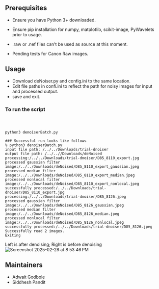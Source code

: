 
## Prerequisites

- Ensure you have Python 3+ downloaded.

- Ensure pip installation for numpy, matplotlib, scikit-image, PyWavelets  prior to usage.
- .raw or .nef files can't be used as source at this moment.

- Pending tests for Canon Raw images.

## Usage

- Download deNoiser.py and config.ini to the same location.
- Edit file paths in confi.ini to reflect the path for noisy images for input and processed output.
- save and exit.

### To run the script

``` python3 denoiserBatch.py



python3 denoiserBatch.py

### Successful run looks like follows
% python3 denoiserBatch.py
input file path: /../../Downloads/trial-dnoiser
output file path: /../..//Downloads/deNoised
processing:/../../Downloads/trial-dnoiser/D85_8110_export.jpg
processed gaussian filter image:/../../Downloads/deNoised/D85_8110_export_gaussian.jpeg
processed median filter image:/../../Downloads/deNoised/D85_8110_export_median.jpeg
processed nonlocal filter image:/../../Downloads/deNoised/D85_8110_export_nonlocal.jpeg
successfully processed:/../../Downloads/trial-dnoiser/D85_8110_export.jpg
processing:/../../Downloads/trial-dnoiser/D85_8126.jpeg
processed gaussian filter image:/../../Downloads/deNoised/D85_8126_gaussian.jpeg
processed median filter image:/../../Downloads/deNoised/D85_8126_median.jpeg
processed nonlocal filter image:/../../Downloads/deNoised/D85_8126_nonlocal.jpeg
successfully processed:/../../Downloads/trial-dnoiser/D85_8126.jpeg
Successfully read 2 images.
Exiting
```
Left is after denoising; Right is before denoising
![Screenshot 2025-02-28 at 8 53 46 PM](https://github.com/user-attachments/assets/8775aef0-abff-4c8a-a0b3-eee30cd0b2c4)

## Maintainers
- Adwait Godbole
- Siddhesh Pandit
